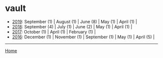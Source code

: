 # vault

  * [2019](./vault-2019.md): 
      September (1) | 
      August (1) | 
      June (8) | 
      May (1) | 
      April (1) | 
  * [2018](./vault-2018.md): 
      September (4) | 
      July (1) | 
      June (2) | 
      May (1) | 
      April (1) | 
  * [2017](./vault-2017.md): 
      October (1) | 
      April (1) | 
      February (1) | 
  * [2016](./vault-2016.md): 
      December (1) | 
      November (1) | 
      September (1) | 
      May (1) | 
      April (5) | 

----

[Home](../)
